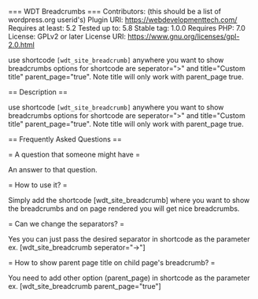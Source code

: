 === WDT Breadcrumbs ===
Contributors: (this should be a list of wordpress.org userid's)
Plugin URI: https://webdevelopmenttech.com/
Requires at least: 5.2
Tested up to: 5.8
Stable tag: 1.0.0
Requires PHP: 7.0
License: GPLv2 or later
License URI: https://www.gnu.org/licenses/gpl-2.0.html

use shortcode `[wdt_site_breadcrumb]` anywhere you want to show breadcrumbs options for shortcode are seperator=">" and title="Custom title" parent_page="true". Note title will only work with parent_page true.

== Description ==

use shortcode `[wdt_site_breadcrumb]` anywhere you want to show breadcrumbs options for shortcode are seperator=">" and title="Custom title" parent_page="true". Note title will only work with parent_page true.

== Frequently Asked Questions ==

= A question that someone might have =

An answer to that question.

= How to use it? =

Simply add the shortcode [wdt_site_breadcrumb] where you want to show the breadcrumbs and on page rendered you will get nice breadcrumbs.

= Can we change the separators? =

Yes you can just pass the desired separator in shortcode as the parameter ex. [wdt_site_breadcrumb seperator="->"]

= How to show parent page title on child page's breadcrumb? =

You need to add other option (parent_page) in shortcode as the parameter ex. [wdt_site_breadcrumb parent_page="true"]
